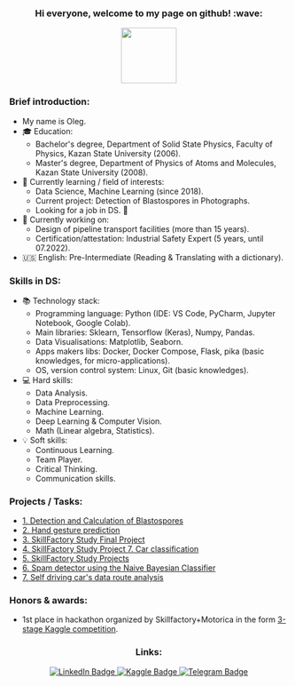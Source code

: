 <h3 align="center">
  Hi everyone, welcome to my page on github! :wave:
</h3>


<div id="header" align="center">
  <img src="https://media.giphy.com/media/k0ijJhqrUP4T2EvmJ1/giphy.gif" width="100"/>
</div>


### Brief introduction:
- My name is Oleg. 
- :mortar_board: Education:  
  - Bachelor's degree, Department of Solid State Physics, Faculty of Physics, Kazan State University (2006).  
  - Master's degree, Department of Physics of Atoms and Molecules, Kazan State University (2008). 
- :book: Currently learning / field of interests:  
  - Data Science, Machine Learning (since 2018).  
  - Current project: Detection of Blastospores in Photographs.
  - Looking for a job in DS. :eyes:
- :construction_worker: Currently working on:  
  - Design of pipeline transport facilities (more than 15 years).  
  - Certification/attestation: Industrial Safety Expert (5 years, until 07.2022).  
- :us: English: Pre-Intermediate (Reading & Translating with a dictionary).  


### Skills in DS:
- :books: Technology stack:
  - Programming language: Python (IDE: VS Code, PyCharm, Jupyter Notebook, Google Colab).  
  - Main libraries: Sklearn, Tensorflow (Keras), Numpy, Pandas.
  - Data Visualisations: Matplotlib, Seaborn.  
  - Apps makers libs: Docker, Docker Compose, Flask, pika (basic knowledges, for micro-applications).
  - OS, version control system: Linux, Git (basic knowledges).
- :computer: Hard skills:
  - Data Analysis.
  - Data Preprocessing.
  - Machine Learning.
  - Deep Learning & Computer Vision.
  - Math (Linear algebra, Statistics).
- :bulb: Soft skills:
  - Continuous Learning.
  - Team Player.
  - Critical Thinking.
  - Communication skills.


### Projects / Tasks:
- [1. Detection and Calculation of Blastospores](https://github.com/ostrebko/calc_blastos)
- [2. Hand gesture prediction](https://github.com/gesture-classification/gesture_classification)
- [3. SkillFactory Study Final Project](https://github.com/ostrebko/skf_final_project)
- [4. SkillFactory Study Project 7. Car classification](https://github.com/ostrebko/car_clf)
- [5. SkillFactory Study Projects](https://github.com/ostrebko/skillfactory_rds)
- [6. Spam detector using the Naive Bayesian Classifier](https://github.com/ostrebko/spam_detection)
- [7. Self driving car's data route analysis](https://github.com/ostrebko/yand_car)


### Honors & awards:
- 1st place in hackathon organized by Skillfactory+Motorica in the form [3-stage Kaggle competition](https://www.kaggle.com/competitions/motorica-advanced-gesture-classification).


<h3 align="center">
  Links:
</h3>


<div id="badges" align="center">
  <a href="https://www.linkedin.com/in/oleg-strebkov/">
    <img src="https://img.shields.io/badge/LinkedIn-blue?style=for-the-badge&logo=linkedin&logoColor=white" alt="LinkedIn Badge"/>
  </a>
  <a href="https://www.kaggle.com/ostrebko/">
    <img src="https://img.shields.io/badge/Kaggle-blue?style=for-the-badge&logo=kaggle&logoColor=white" alt="Kaggle Badge"/>
  </a>
  <a href="https://t.me/ostrebko/">
    <img src="https://img.shields.io/badge/Telegram-blue?style=for-the-badge&logo=telegram&logoColor=white" alt="Telegram Badge"/>
  </a>
</div>

<div id="badges" align="center">
    <img src="https://komarev.com/ghpvc/?username=ostrebko&style=flat-square&color=blue" alt=""/>
  </a>
</div>
